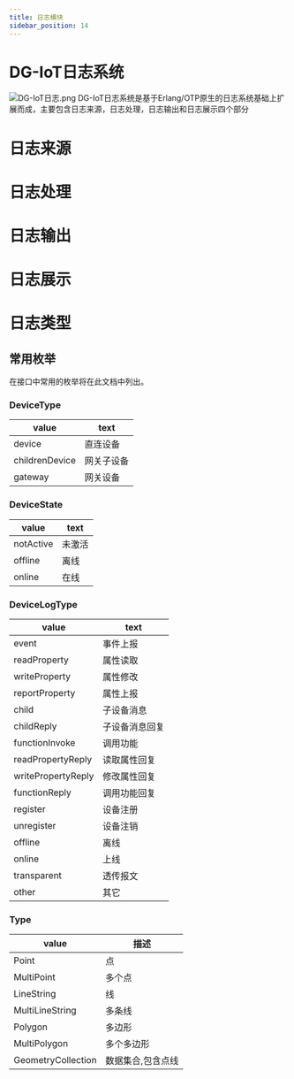 ```yaml
---
title: 日志模块
sidebar_position: 14
---
```


# DG-IoT日志系统
![DG-IoT日志.png](http://dgiot-1253666439.cos.ap-shanghai-fsi.myqcloud.com/shuwa_tech/zh/backend/dgiot/log/DG-IoT%E6%97%A5%E5%BF%97.png)
DG-IoT日志系统是基于Erlang/OTP原生的日志系统基础上扩展而成，主要包含日志来源，日志处理，日志输出和日志展示四个部分

# 日志来源

# 日志处理

# 日志输出

# 日志展示

# 日志类型

## 常用枚举

在接口中常用的枚举将在此文档中列出。

### DeviceType

value       |    text
--------------  | ------------- 
device | 直连设备                              
childrenDevice | 网关子设备
gateway |  网关设备 

### DeviceState

value       |  text  
--------------  | ------------- 
notActive |          未激活                              
offline | 离线
online |  在线 

### DeviceLogType

value       |  text  
--------------  | ------------- 
event|事件上报
readProperty|属性读取
writeProperty|属性修改
reportProperty|属性上报
child|子设备消息
childReply|子设备消息回复
functionInvoke|调用功能
readPropertyReply|读取属性回复
writePropertyReply|修改属性回复
functionReply|调用功能回复
register|设备注册
unregister|设备注销
offline|离线
online|上线
transparent|透传报文
other|其它

### Type
value      |   描述
--------------- | ----------------
Point | 点
MultiPoint | 多个点
LineString | 线
MultiLineString | 多条线
Polygon | 多边形
MultiPolygon | 多个多边形
GeometryCollection | 数据集合,包含点线